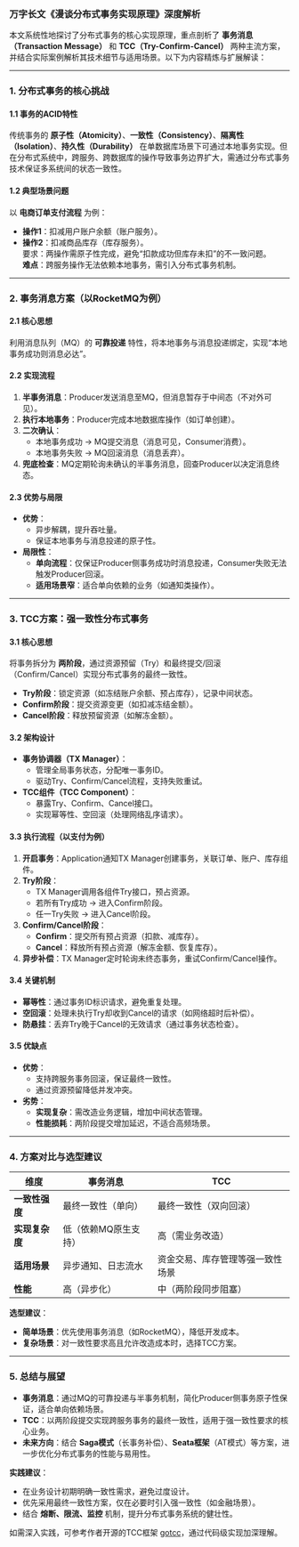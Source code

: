 ### **万字长文《漫谈分布式事务实现原理》深度解析**

本文系统性地探讨了分布式事务的核心实现原理，重点剖析了 **事务消息（Transaction Message）** 和 **TCC（Try-Confirm-Cancel）** 两种主流方案，并结合实际案例解析其技术细节与适用场景。以下为内容精炼与扩展解读：

---

### **1. 分布式事务的核心挑战**

#### **1.1 事务的ACID特性**

传统事务的 **原子性（Atomicity）**、**一致性（Consistency）**、**隔离性（Isolation）**、**持久性（Durability）** 在单数据库场景下可通过本地事务实现。但在分布式系统中，跨服务、跨数据库的操作导致事务边界扩大，需通过分布式事务技术保证多系统间的状态一致性。

#### **1.2 典型场景问题**

以 **电商订单支付流程** 为例：

- **操作1**：扣减用户账户余额（账户服务）。
- **操作2**：扣减商品库存（库存服务）。  
  要求：两操作需原子性完成，避免“扣款成功但库存未扣”的不一致问题。  
  **难点**：跨服务操作无法依赖本地事务，需引入分布式事务机制。

---

### **2. 事务消息方案（以RocketMQ为例）**

#### **2.1 核心思想**

利用消息队列（MQ）的 **可靠投递** 特性，将本地事务与消息投递绑定，实现“本地事务成功则消息必达”。

#### **2.2 实现流程**

1. **半事务消息**：Producer发送消息至MQ，但消息暂存于中间态（不对外可见）。
2. **执行本地事务**：Producer完成本地数据库操作（如订单创建）。
3. **二次确认**：
   - 本地事务成功 → MQ提交消息（消息可见，Consumer消费）。
   - 本地事务失败 → MQ回滚消息（消息丢弃）。
4. **兜底检查**：MQ定期轮询未确认的半事务消息，回查Producer以决定消息终态。

#### **2.3 优势与局限**

- **优势**：
  - 异步解耦，提升吞吐量。
  - 保证本地事务与消息投递的原子性。
- **局限性**：
  - **单向流程**：仅保证Producer侧事务成功时消息投递，Consumer失败无法触发Producer回滚。
  - **适用场景窄**：适合单向依赖的业务（如通知类操作）。

---

### **3. TCC方案：强一致性分布式事务**

#### **3.1 核心思想**

将事务拆分为 **两阶段**，通过资源预留（Try）和最终提交/回滚（Confirm/Cancel）实现分布式事务的最终一致性。

- **Try阶段**：锁定资源（如冻结账户余额、预占库存），记录中间状态。
- **Confirm阶段**：提交资源变更（如扣减冻结金额）。
- **Cancel阶段**：释放预留资源（如解冻金额）。

#### **3.2 架构设计**

- **事务协调器（TX Manager）**：
  - 管理全局事务状态，分配唯一事务ID。
  - 驱动Try、Confirm/Cancel流程，支持失败重试。
- **TCC组件（TCC Component）**：
  - 暴露Try、Confirm、Cancel接口。
  - 实现幂等性、空回滚（处理网络乱序请求）。

#### **3.3 执行流程（以支付为例）**

1. **开启事务**：Application通知TX Manager创建事务，关联订单、账户、库存组件。
2. **Try阶段**：
   - TX Manager调用各组件Try接口，预占资源。
   - 若所有Try成功 → 进入Confirm阶段。
   - 任一Try失败 → 进入Cancel阶段。
3. **Confirm/Cancel阶段**：
   - **Confirm**：提交所有预占资源（扣款、减库存）。
   - **Cancel**：释放所有预占资源（解冻金额、恢复库存）。
4. **异步补偿**：TX Manager定时轮询未终态事务，重试Confirm/Cancel操作。

#### **3.4 关键机制**

- **幂等性**：通过事务ID标识请求，避免重复处理。
- **空回滚**：处理未执行Try却收到Cancel的请求（如网络超时后补偿）。
- **防悬挂**：丢弃Try晚于Cancel的无效请求（通过事务状态检查）。

#### **3.5 优缺点**

- **优势**：
  - 支持跨服务事务回滚，保证最终一致性。
  - 通过资源预留降低并发冲突。
- **劣势**：
  - **实现复杂**：需改造业务逻辑，增加中间状态管理。
  - **性能损耗**：两阶段提交增加延迟，不适合高频场景。

---

### **4. 方案对比与选型建议**

| **维度**       | **事务消息**         | **TCC**                          |
| -------------- | -------------------- | -------------------------------- |
| **一致性强度** | 最终一致性（单向）   | 最终一致性（双向回滚）           |
| **实现复杂度** | 低（依赖MQ原生支持） | 高（需业务改造）                 |
| **适用场景**   | 异步通知、日志流水   | 资金交易、库存管理等强一致性场景 |
| **性能**       | 高（异步化）         | 中（两阶段同步阻塞）             |

**选型建议**：

- **简单场景**：优先使用事务消息（如RocketMQ），降低开发成本。
- **复杂场景**：对一致性要求高且允许改造成本时，选择TCC方案。

---

### **5. 总结与展望**

- **事务消息**：通过MQ的可靠投递与半事务机制，简化Producer侧事务原子性保证，适合单向依赖场景。
- **TCC**：以两阶段提交实现跨服务事务的最终一致性，适用于强一致性要求的核心业务。
- **未来方向**：结合 **Saga模式**（长事务补偿）、**Seata框架**（AT模式）等方案，进一步优化分布式事务的性能与易用性。

**实践建议**：

- 在业务设计初期明确一致性需求，避免过度设计。
- 优先采用最终一致性方案，仅在必要时引入强一致性（如金融场景）。
- 结合 **熔断、限流、监控** 机制，提升分布式事务系统的健壮性。

如需深入实践，可参考作者开源的TCC框架 [gotcc](https://github.com/xiaoxuxiansheng/gotcc)，通过代码级实现加深理解。
